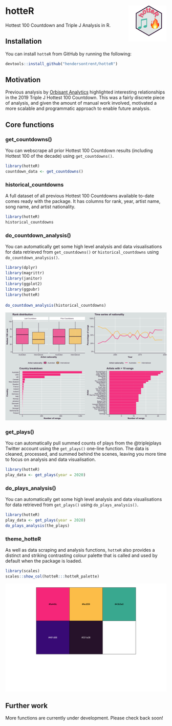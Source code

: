 
# hotteR <img src="man/figures/logo.png" align="right" width="120" />

Hottest 100 Countdown and Triple J Analysis in R.

## Installation

You can install `hotteR` from GitHub by running the following:

``` r
devtools::install_github("hendersontrent/hotteR")
```

## Motivation

Previous analysis by [Orbisant
Analytics](https://www.orbisantanalytics.com/hottest-100) highlighted
interesting relationships in the 2019 Triple J Hottest 100 Countdown.
This was a fairly discrete piece of analysis, and given the amount of
manual work involved, motivated a more scalable and programmatic
approach to enable future analysis.

## Core functions

### get\_countdowns()

You can webscrape all prior Hottest 100 Countdown results (including
Hottest 100 of the decade) using `get_countdowns()`.

``` r
library(hotteR)
countdown_data <- get_countdowns()
```

### historical\_countdowns

A full dataset of all previous Hottest 100 Countdowns available to-date
comes ready with the package. It has columns for rank, year, artist
name, song name, and artist nationality.

``` r
library(hotteR)
historical_countdowns
```

### do\_countdown\_analysis()

You can automatically get some high level analysis and data
visualisations for data retrieved from `get_countdowns()` or
`historical_countdowns` using `do_countdown_analysis()`.

``` r
library(dplyr)
library(magrittr)
library(janitor)
library(ggplot2)
library(ggpubr)
library(hotteR)

do_countdown_analysis(historical_countdowns)
```

![](README_files/figure-gfm/unnamed-chunk-5-1.png)<!-- -->

### get\_plays()

You can automatically pull summed counts of plays from the @triplejplays
Twitter account using the `get_plays()` one-line function. The data is
cleaned, processed, and summed behind the scenes, leaving you more time
to focus on analysis and data visualisation.

``` r
library(hotteR)
play_data <- get_plays(year = 2020)
```

### do\_plays\_analysis()

You can automatically get some high level analysis and data
visualisations for data retrieved from `get_plays()` using
`do_plays_analysis()`.

``` r
library(hotteR)
play_data <- get_plays(year = 2020)
do_plays_analysis(the_plays)
```

### theme\_hotteR

As well as data scraping and analysis functions, `hotteR` also provides
a distinct and striking contrasting colour palette that is called and
used by default when the package is loaded.

``` r
library(scales)
scales::show_col(hotteR:::hotteR_palette)
```

![](README_files/figure-gfm/unnamed-chunk-8-1.png)<!-- -->

## Further work

More functions are currently under development. Please check back soon\!
